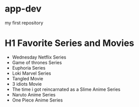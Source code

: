 # app-dev
my first repository
# H1 Favorite Series and Movies

- Wednesday Netflix Series
- Game of thrones Series
- Euphoria Series
- Loki Marvel Series
- Tangled Movie
- 3 idiots Movie
- The time i got reincarnated  as a Slime Anime Series
- Naruto Anime Series
- One Piece Anime Series
